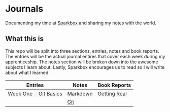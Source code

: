 # Journals

Documenting my time at [Sparkbox](http://seesparkbox.com) and sharing my notes with the world.

## What this is
This repo will be split into three sections, entries, notes and book reports. The entries will be the actual journal entires that cover each week during my apprenticeship. The notes section will be broken down into the awesome subjects I learn about. Lastly, Sparkbox encourages us to read so I will write about what I learned.

| Entries | Notes | Book Reports |
| ------- | ----- | ------------ |
| [Week One - Git Basics](/entries/week-one.md) | [Markdown](/notes/markdown.md) | [Getting Real](book-reports/getting-real.md) |
| | [Git](/notes/git.md) | |
